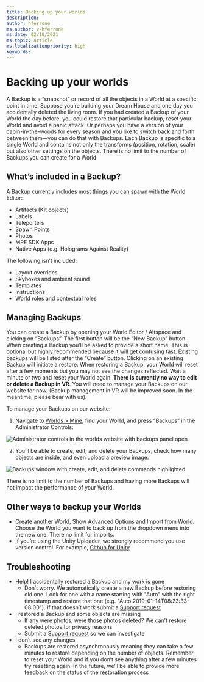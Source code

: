 ```yaml
---
title: Backing up your worlds
description: 
author: hferrone
ms.author: v-hferrone
ms.date: 02/10/2021
ms.topic: article
ms.localizationpriority: high
keywords: 
---
```


# Backing up your worlds

A Backup is a “snapshot” or record of all the objects in a World at a specific point in time. Suppose you’re building your Dream House and one day you accidentally deleted the living room. If you had created a Backup of your World the day before, you could restore that particular backup, reset your World and avoid a panic attack. Or perhaps you have a version of your cabin-in-the-woods for every season and you like to switch back and forth between them—you can do that with Backups. Each Backup is specific to a single World and contains not only the transforms (position, rotation, scale) but also other settings on the objects. There is no limit to the number of Backups you can create for a World.  

## What’s included in a Backup?

A Backup currently includes most things you can spawn with the World Editor:
* Artifacts (Kit objects)
* Labels
* Teleporters
* Spawn Points
* Photos
* MRE SDK Apps
* Native Apps (e.g. Holograms Against Reality)

The following isn’t included:
* Layout overrides
* Skyboxes and ambient sound
* Templates
* Instructions
* World roles and contextual roles

## Managing Backups

You can create a Backup by opening your World Editor / Altspace and clicking on “Backups”. The first button will be the “New Backup” button. When creating a Backup you’ll be asked to provide a short name. This is optional but highly recommended because it will get confusing fast. Existing backups will be listed after the “Create” button. Clicking on an existing Backup will initiate a restore. When restoring a Backup, your World will reset after a few moments but you may not see the changes reflected. Wait a minute or two and reset your World again. **There is currently no way to edit or delete a Backup in VR**. You will need to manage your Backups on our website for now. (Backup management in VR will be improved soon. In the meantime, please bear with us).

To manage your Backups on our website:

1. Navigate to [Worlds > Mine](https://account.altvr.com/users/sign_in), find your World, and press “Backups” in the Administrator Controls:

![Administrator controls in the worlds website with backups panel open]()

2. You’ll be able to create, edit, and delete your Backups, check how many objects are inside, and even upload a preview image: 

![Backups window with create, edit, and delete commands highlighted]()

There is no limit to the number of Backups and having more Backups will not impact the performance of your World.

## Other ways to backup your Worlds

* Create another World, Show Advanced Options and Import from World. Choose the World you want to back up from the dropdown menu into the new one. There no limit for imports.
* If you’re using the Unity Uploader, we strongly recommend you use version control. For example, [Github for Unity](https://unity.github.com).

## Troubleshooting

* Help! I accidentally restored a Backup and my work is gone
    * Don’t worry. We automatically create a new Backup before restoring old one. Look for one with a name starting with "Auto" with the right timestamp and restore that one (e.g. "Auto 2019-01-14T08:23:33-08:00").  If that doesn’t work submit a [Support request](https://help.altvr.com/hc/requests/new)
* I restored a Backup and some objects are missing
    * If any were photos, were those photos deleted? We can’t restore deleted photos for privacy reasons
    * Submit a [Support request](https://help.altvr.com/hc/requests/new) so we can investigate
* I don’t see any changes
    * Backups are restored asynchronously meaning they can take a few minutes to restore depending on the number of objects. Remember to reset your World and if you don’t see anything after a few minutes try resetting again. In the future, we’ll be able to provide more feedback on the status of the restoration process